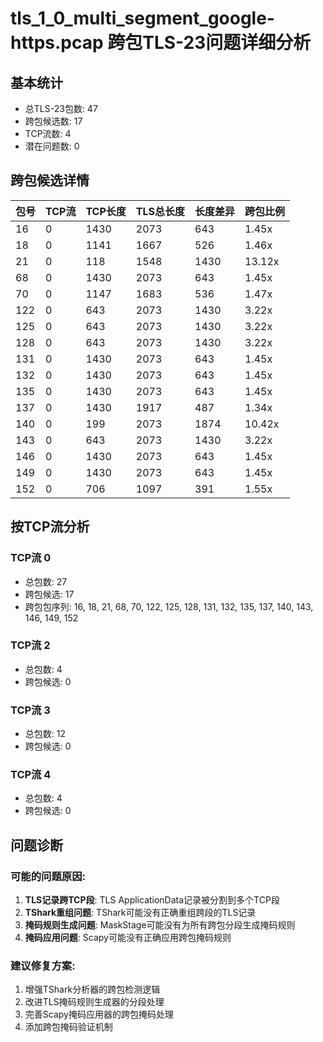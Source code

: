 # tls_1_0_multi_segment_google-https.pcap 跨包TLS-23问题详细分析

## 基本统计
- 总TLS-23包数: 47
- 跨包候选数: 17
- TCP流数: 4
- 潜在问题数: 0

## 跨包候选详情
| 包号 | TCP流 | TCP长度 | TLS总长度 | 长度差异 | 跨包比例 |
|------|-------|---------|-----------|----------|----------|
| 16 | 0 | 1430 | 2073 | 643 | 1.45x |
| 18 | 0 | 1141 | 1667 | 526 | 1.46x |
| 21 | 0 | 118 | 1548 | 1430 | 13.12x |
| 68 | 0 | 1430 | 2073 | 643 | 1.45x |
| 70 | 0 | 1147 | 1683 | 536 | 1.47x |
| 122 | 0 | 643 | 2073 | 1430 | 3.22x |
| 125 | 0 | 643 | 2073 | 1430 | 3.22x |
| 128 | 0 | 643 | 2073 | 1430 | 3.22x |
| 131 | 0 | 1430 | 2073 | 643 | 1.45x |
| 132 | 0 | 1430 | 2073 | 643 | 1.45x |
| 135 | 0 | 1430 | 2073 | 643 | 1.45x |
| 137 | 0 | 1430 | 1917 | 487 | 1.34x |
| 140 | 0 | 199 | 2073 | 1874 | 10.42x |
| 143 | 0 | 643 | 2073 | 1430 | 3.22x |
| 146 | 0 | 1430 | 2073 | 643 | 1.45x |
| 149 | 0 | 1430 | 2073 | 643 | 1.45x |
| 152 | 0 | 706 | 1097 | 391 | 1.55x |

## 按TCP流分析

### TCP流 0
- 总包数: 27
- 跨包候选: 17
- 跨包包序列: 16, 18, 21, 68, 70, 122, 125, 128, 131, 132, 135, 137, 140, 143, 146, 149, 152

### TCP流 2
- 总包数: 4
- 跨包候选: 0

### TCP流 3
- 总包数: 12
- 跨包候选: 0

### TCP流 4
- 总包数: 4
- 跨包候选: 0

## 问题诊断
### 可能的问题原因:
1. **TLS记录跨TCP段**: TLS ApplicationData记录被分割到多个TCP段
2. **TShark重组问题**: TShark可能没有正确重组跨段的TLS记录
3. **掩码规则生成问题**: MaskStage可能没有为所有跨包分段生成掩码规则
4. **掩码应用问题**: Scapy可能没有正确应用跨包掩码规则

### 建议修复方案:
1. 增强TShark分析器的跨包检测逻辑
2. 改进TLS掩码规则生成器的分段处理
3. 完善Scapy掩码应用器的跨包掩码处理
4. 添加跨包掩码验证机制

